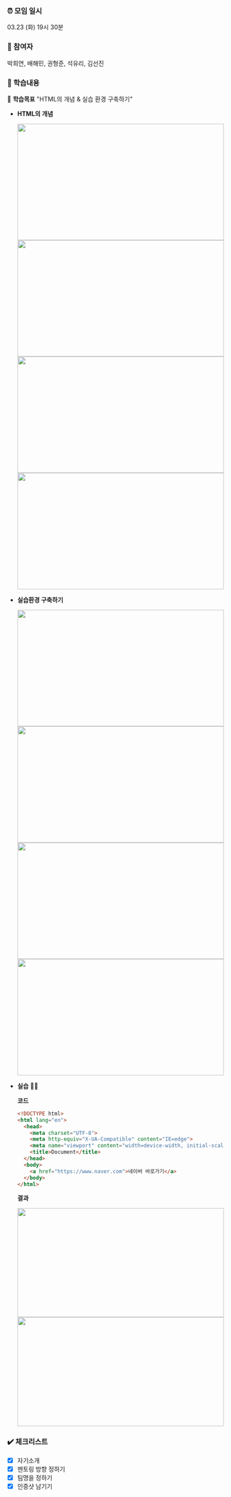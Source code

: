 ### ⏰ 모임 일시

03.23 (화) 19시 30분

### 🚢 참여자

박희연, 배해민, 권형준, 석유리, 김선진

### 📖 학습내용

<aside>
  
🧸 **학습목표** "HTML의 개념 & 실습 환경 구축하기"

</aside>
    
- **HTML의 개념**

    <img src="https://user-images.githubusercontent.com/88179771/227665511-46c38df8-3bff-48de-a91f-22fd9ea6ce0f.png" width="480" height="270"/>
    
    <img src="https://user-images.githubusercontent.com/88179771/227665540-85893a78-5001-4330-9f14-a1b841d2e49f.png" width="480" height="270"/>
    
    <img src="https://user-images.githubusercontent.com/88179771/227665552-f4d3b217-a41c-4924-98ab-f64619a2f467.png" width="480" height="270"/>
    
    <img src="https://user-images.githubusercontent.com/88179771/227665575-52d449d2-1ece-40ac-8678-2ea9b0a4bb6d.png" width="480" height="270"/>
    
- **실습환경 구축하기**
    
    <img src="https://user-images.githubusercontent.com/88179771/227666551-ac350070-a7c5-41e5-a22a-c9a66eeda735.png" width="480" height="270"/>
    
    <img src="https://user-images.githubusercontent.com/88179771/227666562-2f05d042-8775-4c2c-9717-1f8dab352247.png" width="480" height="270"/>
    
    <img src="https://user-images.githubusercontent.com/88179771/227666652-d9df5067-f0d5-4598-a67e-5c7ac2677bef.png" width="480" height="270"/>
    
    <img src="https://user-images.githubusercontent.com/88179771/227666594-1c29357e-5b32-4bc4-98fe-1dd9e025d480.png" width="480" height="270"/>
    
- **실습** 🧑‍💻
    
    **코드**
    
    ```html
    <!DOCTYPE html>
    <html lang="en">
      <head>
        <meta charset="UTF-8">
        <meta http-equiv="X-UA-Compatible" content="IE=edge">
        <meta name="viewport" content="width=device-width, initial-scale=1.0">
        <title>Document</title>
      </head>
      <body>
        <a href="https://www.naver.com">네이버 바로가기</a>
      </body>
    </html>
    ```
    
    **결과**
    
    <img src="https://user-images.githubusercontent.com/88179771/227668423-cebeefca-98ce-4ecc-ba0b-1a4ed1ef4be4.png" width="480" height="253" />
    
    <img src="https://user-images.githubusercontent.com/88179771/227667925-1b579b3a-0a45-4730-af57-6b946372cd70.png" width="480" height="253" />

### ✔️ 체크리스트

- [x]  자기소개
- [x]  멘토링 방향 정하기
- [x]  팀명을 정하기
- [x]  인증샷 남기기
